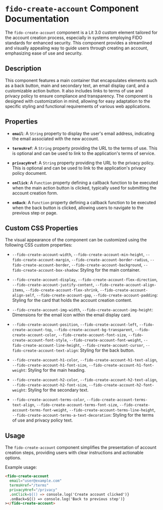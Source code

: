 # `fido-create-account` Component Documentation

The `fido-create-account` component is a Lit 3.0 custom element tailored for the account creation process, especially in systems employing FIDO standards for enhanced security. This component provides a streamlined and visually appealing way to guide users through creating an account, emphasizing ease of use and security.

## Description

This component features a main container that encapsulates elements such as a back button, main and secondary text, an email display card, and a customizable action button. It also includes links to terms of use and privacy policy to ensure compliance and transparency. The component is designed with customization in mind, allowing for easy adaptation to the specific styling and functional requirements of various web applications.

## Properties

- **`email`**: A `String` property to display the user's email address, indicating the email associated with the new account.

- **`termsHref`**: A `String` property providing the URL to the terms of use. This is optional and can be used to link to the application's terms of service.

- **`privacyHref`**: A `String` property providing the URL to the privacy policy. This is optional and can be used to link to the application's privacy policy document.

- **`onClick`**: A `Function` property defining a callback function to be executed when the main action button is clicked, typically used for submitting the account creation form.

- **`onBack`**: A `Function` property defining a callback function to be executed when the back button is clicked, allowing users to navigate to the previous step or page.

## Custom CSS Properties

The visual appearance of the component can be customized using the following CSS custom properties:

- `--fido-create-account-width`, `--fido-create-account-min-height`, `--fido-create-account-margin`, `--fido-create-account-border-radius`, `--fido-create-account-border`, `--fido-create-account-background`, `--fido-create-account-box-shadow`: Styling for the main container.

- `--fido-create-account-display`, `--fido-create-account-flex-direction`, `--fido-create-account-justify-content`, `--fido-create-account-align-items`, `--fido-create-account-flex-shrink`, `--fido-create-account-align-self`, `--fido-create-account-gap`, `--fido-create-account-padding`: Styling for the card that holds the account creation content.

- `--fido-create-account-img-width`, `--fido-create-account-img-height`: Dimensions for the email icon within the email display card.

- `--fido-create-account-position`, `--fido-create-account-left`, `--fido-create-account-top`, `--fido-create-account-bg-transparent`, `--fido-create-account-color`, `--fido-create-account-font-size`, `--fido-create-account-font-style`, `--fido-create-account-font-weight`, `--fido-create-account-line-height`, `--fido-create-account-cursor`, `--fido-create-account-text-align`: Styling for the back button.

- `--fido-create-account-h1-color`, `--fido-create-account-h1-text-align`, `--fido-create-account-h1-font-size`, `--fido-create-account-h1-font-weight`: Styling for the main heading.

- `--fido-create-account-h2-color`, `--fido-create-account-h2-text-align`, `--fido-create-account-h2-font-size`, `--fido-create-account-h2-font-weight`: Styling for the secondary text.

- `--fido-create-account-terms-color`, `--fido-create-account-terms-text-align`, `--fido-create-account-terms-font-size`, `--fido-create-account-terms-font-weight`, `--fido-create-account-terms-line-height`, `--fido-create-account-terms-a-text-decoration`: Styling for the terms of use and privacy policy text.

## Usage

The `fido-create-account` component simplifies the presentation of account creation steps, providing users with clear instructions and actionable options.

Example usage:

```html
<fido-create-account
  email="user@example.com"
  termsHref="/terms"
  privacyHref="/privacy"
  .onClick=${() => console.log('Create account clicked')}
  .onBack=${() => console.log('Back to previous step')}
></fido-create-account>

